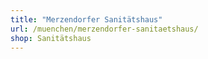```yaml
---
title: "Merzendorfer Sanitätshaus"
url: /muenchen/merzendorfer-sanitaetshaus/
shop: Sanitätshaus
---
```

